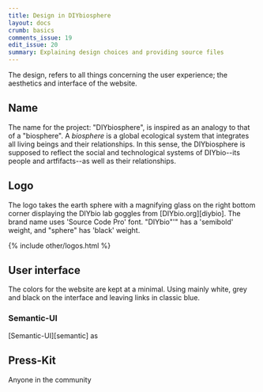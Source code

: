 ```yaml
---
title: Design in DIYbiosphere
layout: docs
crumb: basics
comments_issue: 19
edit_issue: 20
summary: Explaining design choices and providing source files
---
```


The design, refers to all things concerning the user experience; the aesthetics and interface of the website.

## Name
The name for the project: "DIYbiosphere", is inspired as an analogy to that of a "biosphere". A _biosphere_  is a global ecological system that integrates all living beings and their relationships. In this sense, the DIYbiosphere is supposed to reflect the social and technological systems of DIYbio--its people and artfifacts--as well as their relationships.

## Logo
The logo takes the earth sphere with a magnifying glass on the right bottom corner displaying the DIYbio lab goggles from [DIYbio.org][diybio].
The brand name uses 'Source Code Pro' font. "DIYbio"'" has a 'semibold' weight, and "sphere" has 'black' weight.

{% include other/logos.html %}


## User interface
The colors for the website are kept at a minimal. Using mainly white, grey and black on the interface and leaving links in classic blue.

### Semantic-UI
 [Semantic-UI][semantic] as


 ## Press-Kit
 Anyone in the community
